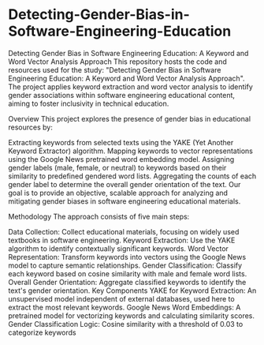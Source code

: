# Detecting-Gender-Bias-in-Software-Engineering-Education
Detecting Gender Bias in Software Engineering Education: A Keyword and Word Vector Analysis Approach
This repository hosts the code and resources used for the study: "Detecting Gender Bias in Software Engineering Education: A Keyword and Word Vector Analysis Approach". The project applies keyword extraction and word vector analysis to identify gender associations within software engineering educational content, aiming to foster inclusivity in technical education.

Overview
This project explores the presence of gender bias in educational resources by:

Extracting keywords from selected texts using the YAKE (Yet Another Keyword Extractor) algorithm.
Mapping keywords to vector representations using the Google News pretrained word embedding model.
Assigning gender labels (male, female, or neutral) to keywords based on their similarity to predefined gendered word lists.
Aggregating the counts of each gender label to determine the overall gender orientation of the text.
Our goal is to provide an objective, scalable approach for analyzing and mitigating gender biases in software engineering educational materials.

Methodology
The approach consists of five main steps:

Data Collection: Collect educational materials, focusing on widely used textbooks in software engineering.
Keyword Extraction: Use the YAKE algorithm to identify contextually significant keywords.
Word Vector Representation: Transform keywords into vectors using the Google News model to capture semantic relationships.
Gender Classification: Classify each keyword based on cosine similarity with male and female word lists.
Overall Gender Orientation: Aggregate classified keywords to identify the text's gender orientation.
Key Components
YAKE for Keyword Extraction: An unsupervised model independent of external databases, used here to extract the most relevant keywords.
Google News Word Embeddings: A pretrained model for vectorizing keywords and calculating similarity scores.
Gender Classification Logic: Cosine similarity with a threshold of 0.03 to categorize keywords
